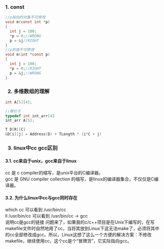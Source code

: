 ###   1. const
```c
//p指向的对象不可修改
void m(const int *p)
{
  int j = 100;
  *p = 0;//WRONG
  p = &j//RIGHT
}
//p的值不可修改
void m(int *const p)
{
  int j = 100;
  *p = 0;//RIGHT
  p = &j;//WRONG 
}
```

###   2. 多维数组的理解
```c
int A[5][4];

//等价于
typedef int int_arr[4]
int_arr A[5];

T D[R][C]
&D[i][j] = Address(D) + TLength * (i*C + j)
```

###   3. linux中cc gcc区别
####  3.1. cc来自于unix，gcc来自于linux
cc 是 c compiler的缩写，是unix平台的C编译器。<br>
gcc 是 GNU compiler collection 的缩写，是linux的编译器集合，不仅仅是C编译器。
####  3.2. 为什么linux中cc与gcc同时存在
which cc 可以看到 /usr/bin/cc <br>
ll /usr/bin/cc 可以看到 /usr/bin/cc -> gcc<br>
说明cc是gcc的链接
问题来了，如果我的c/c++项目是在Unix下编写的，在写makefile文件时自然地用了cc，当将其放到Linux下这无法make了，必须将其中的cc全部修改成gcc。所以，Linux这想了这么一个方便的解决方案：不修改makefile，继续使用cc，这个cc是个“冒牌货”，它实际指向gcc。

